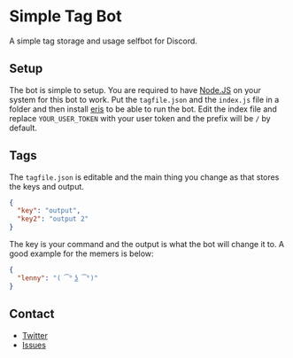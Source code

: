 Simple Tag Bot
==============
A simple tag storage and usage selfbot for Discord.

Setup
-----
The bot is simple to setup. You are required to have [Node.JS](http://nodejs.org) on your system for this bot to work. Put the `tagfile.json` and the `index.js` file in a folder and then install [eris](https://abal.moe/Eris/) to be able to run the bot. Edit the index file and replace `YOUR_USER_TOKEN` with your user token and the prefix will be `/` by default.

Tags
----
The `tagfile.json` is editable and the main thing you change as that stores the keys and output.
```json
{
  "key": "output",
  "key2": "output 2"
}
```
The key is your command and the output is what the bot will change it to. A good example for the memers is below:
```json
{
  "lenny": "( ͡° ͜ʖ ͡°)"
}
```

Contact
-------
- [Twitter](https://twitter.com/TheSheerCold)
- [Issues](https://github.com/thesheercold/ubiquitous-enigma/issues)
